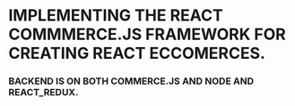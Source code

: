 # IMPLEMENTING THE REACT COMMMERCE.JS FRAMEWORK FOR CREATING REACT ECCOMERCES.
### BACKEND IS ON BOTH COMMERCE.JS AND NODE AND REACT_REDUX.